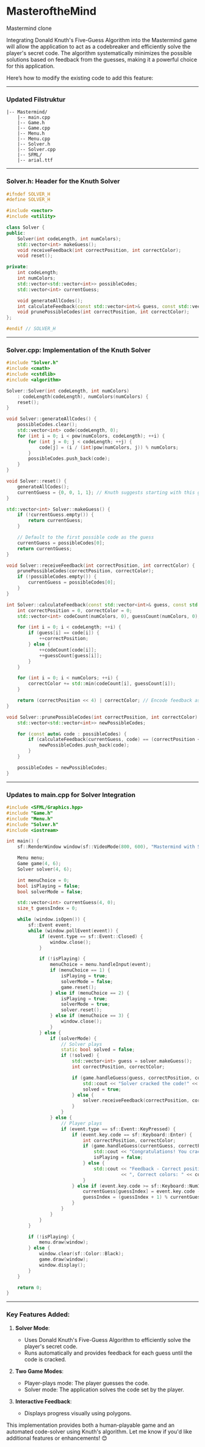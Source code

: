# MasteroftheMind
Mastermind clone

Integrating Donald Knuth's Five-Guess Algorithm into the Mastermind game will allow the application to act as a codebreaker and efficiently solve the player's secret code. The algorithm systematically minimizes the possible solutions based on feedback from the guesses, making it a powerful choice for this application.

Here’s how to modify the existing code to add this feature:

---

### Updated Filstruktur
```
|-- Mastermind/
    |-- main.cpp
    |-- Game.h
    |-- Game.cpp
    |-- Menu.h
    |-- Menu.cpp
    |-- Solver.h
    |-- Solver.cpp
    |-- SFML/
    |-- arial.ttf
```

---

### **Solver.h**: Header for the Knuth Solver

```cpp
#ifndef SOLVER_H
#define SOLVER_H

#include <vector>
#include <utility>

class Solver {
public:
    Solver(int codeLength, int numColors);
    std::vector<int> makeGuess();
    void receiveFeedback(int correctPosition, int correctColor);
    void reset();

private:
    int codeLength;
    int numColors;
    std::vector<std::vector<int>> possibleCodes;
    std::vector<int> currentGuess;

    void generateAllCodes();
    int calculateFeedback(const std::vector<int>& guess, const std::vector<int>& code);
    void prunePossibleCodes(int correctPosition, int correctColor);
};

#endif // SOLVER_H
```

---

### **Solver.cpp**: Implementation of the Knuth Solver

```cpp
#include "Solver.h"
#include <cmath>
#include <cstdlib>
#include <algorithm>

Solver::Solver(int codeLength, int numColors)
    : codeLength(codeLength), numColors(numColors) {
    reset();
}

void Solver::generateAllCodes() {
    possibleCodes.clear();
    std::vector<int> code(codeLength, 0);
    for (int i = 0; i < pow(numColors, codeLength); ++i) {
        for (int j = 0; j < codeLength; ++j) {
            code[j] = (i / (int)pow(numColors, j)) % numColors;
        }
        possibleCodes.push_back(code);
    }
}

void Solver::reset() {
    generateAllCodes();
    currentGuess = {0, 0, 1, 1}; // Knuth suggests starting with this guess
}

std::vector<int> Solver::makeGuess() {
    if (!currentGuess.empty()) {
        return currentGuess;
    }

    // Default to the first possible code as the guess
    currentGuess = possibleCodes[0];
    return currentGuess;
}

void Solver::receiveFeedback(int correctPosition, int correctColor) {
    prunePossibleCodes(correctPosition, correctColor);
    if (!possibleCodes.empty()) {
        currentGuess = possibleCodes[0];
    }
}

int Solver::calculateFeedback(const std::vector<int>& guess, const std::vector<int>& code) {
    int correctPosition = 0, correctColor = 0;
    std::vector<int> codeCount(numColors, 0), guessCount(numColors, 0);

    for (int i = 0; i < codeLength; ++i) {
        if (guess[i] == code[i]) {
            ++correctPosition;
        } else {
            ++codeCount[code[i]];
            ++guessCount[guess[i]];
        }
    }

    for (int i = 0; i < numColors; ++i) {
        correctColor += std::min(codeCount[i], guessCount[i]);
    }

    return (correctPosition << 4) | correctColor; // Encode feedback as a single value
}

void Solver::prunePossibleCodes(int correctPosition, int correctColor) {
    std::vector<std::vector<int>> newPossibleCodes;

    for (const auto& code : possibleCodes) {
        if (calculateFeedback(currentGuess, code) == (correctPosition << 4 | correctColor)) {
            newPossibleCodes.push_back(code);
        }
    }

    possibleCodes = newPossibleCodes;
}
```

---

### Updates to **main.cpp** for Solver Integration

```cpp
#include <SFML/Graphics.hpp>
#include "Game.h"
#include "Menu.h"
#include "Solver.h"
#include <iostream>

int main() {
    sf::RenderWindow window(sf::VideoMode(800, 600), "Mastermind with Solver");

    Menu menu;
    Game game(4, 6);
    Solver solver(4, 6);

    int menuChoice = 0;
    bool isPlaying = false;
    bool solverMode = false;

    std::vector<int> currentGuess(4, 0);
    size_t guessIndex = 0;

    while (window.isOpen()) {
        sf::Event event;
        while (window.pollEvent(event)) {
            if (event.type == sf::Event::Closed) {
                window.close();
            }

            if (!isPlaying) {
                menuChoice = menu.handleInput(event);
                if (menuChoice == 1) {
                    isPlaying = true;
                    solverMode = false;
                    game.reset();
                } else if (menuChoice == 2) {
                    isPlaying = true;
                    solverMode = true;
                    solver.reset();
                } else if (menuChoice == 3) {
                    window.close();
                }
            } else {
                if (solverMode) {
                    // Solver plays
                    static bool solved = false;
                    if (!solved) {
                        std::vector<int> guess = solver.makeGuess();
                        int correctPosition, correctColor;

                        if (game.handleGuess(guess, correctPosition, correctColor)) {
                            std::cout << "Solver cracked the code!" << std::endl;
                            solved = true;
                        } else {
                            solver.receiveFeedback(correctPosition, correctColor);
                        }
                    }
                } else {
                    // Player plays
                    if (event.type == sf::Event::KeyPressed) {
                        if (event.key.code == sf::Keyboard::Enter) {
                            int correctPosition, correctColor;
                            if (game.handleGuess(currentGuess, correctPosition, correctColor)) {
                                std::cout << "Congratulations! You cracked the code!\n";
                                isPlaying = false;
                            } else {
                                std::cout << "Feedback - Correct positions: " << correctPosition
                                          << ", Correct colors: " << correctColor << std::endl;
                            }
                        } else if (event.key.code >= sf::Keyboard::Num1 && event.key.code <= sf::Keyboard::Num6) {
                            currentGuess[guessIndex] = event.key.code - sf::Keyboard::Num1;
                            guessIndex = (guessIndex + 1) % currentGuess.size();
                        }
                    }
                }
            }
        }

        if (!isPlaying) {
            menu.draw(window);
        } else {
            window.clear(sf::Color::Black);
            game.draw(window);
            window.display();
        }
    }

    return 0;
}
```

---

### Key Features Added:
1. **Solver Mode**:
   - Uses Donald Knuth's Five-Guess Algorithm to efficiently solve the player's secret code.
   - Runs automatically and provides feedback for each guess until the code is cracked.

2. **Two Game Modes**:
   - Player-plays mode: The player guesses the code.
   - Solver mode: The application solves the code set by the player.

3. **Interactive Feedback**:
   - Displays progress visually using polygons.

This implementation provides both a human-playable game and an automated code-solver using Knuth's algorithm. Let me know if you'd like additional features or enhancements! 😊

